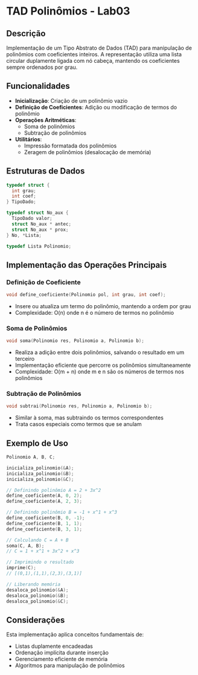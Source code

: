 # TAD Polinômios - Lab03

## Descrição
Implementação de um Tipo Abstrato de Dados (TAD) para manipulação de polinômios com coeficientes inteiros. A representação utiliza uma lista circular duplamente ligada com nó cabeça, mantendo os coeficientes sempre ordenados por grau.

## Funcionalidades
- **Inicialização**: Criação de um polinômio vazio
- **Definição de Coeficientes**: Adição ou modificação de termos do polinômio
- **Operações Aritméticas**:
  - Soma de polinômios
  - Subtração de polinômios
- **Utilitários**:
  - Impressão formatada dos polinômios
  - Zeragem de polinômios (desalocação de memória)

## Estruturas de Dados
```c
typedef struct {
  int grau;
  int coef;
} TipoDado;

typedef struct No_aux {
  TipoDado valor;
  struct No_aux * antec;  
  struct No_aux * prox;
} No, *Lista;

typedef Lista Polinomio;
```

## Implementação das Operações Principais

### Definição de Coeficiente
```c
void define_coeficiente(Polinomio pol, int grau, int coef);
```
- Insere ou atualiza um termo do polinômio, mantendo a ordem por grau
- Complexidade: O(n) onde n é o número de termos no polinômio

### Soma de Polinômios
```c
void soma(Polinomio res, Polinomio a, Polinomio b);
```
- Realiza a adição entre dois polinômios, salvando o resultado em um terceiro
- Implementação eficiente que percorre os polinômios simultaneamente
- Complexidade: O(m + n) onde m e n são os números de termos nos polinômios

### Subtração de Polinômios
```c
void subtrai(Polinomio res, Polinomio a, Polinomio b);
```
- Similar à soma, mas subtraindo os termos correspondentes
- Trata casos especiais como termos que se anulam

## Exemplo de Uso
```c
Polinomio A, B, C;

inicializa_polinomio(&A);
inicializa_polinomio(&B);
inicializa_polinomio(&C);

// Definindo polinômio A = 2 + 3x^2
define_coeficiente(A, 0, 2);
define_coeficiente(A, 2, 3);

// Definindo polinômio B = -1 + x^1 + x^3
define_coeficiente(B, 0, -1);
define_coeficiente(B, 1, 1);
define_coeficiente(B, 3, 1);

// Calculando C = A + B
soma(C, A, B);
// C = 1 + x^1 + 3x^2 + x^3

// Imprimindo o resultado
imprime(C);
// [(0,1),(1,1),(2,3),(3,1)]

// Liberando memória
desaloca_polinomio(&A);
desaloca_polinomio(&B);
desaloca_polinomio(&C);
```

## Considerações
Esta implementação aplica conceitos fundamentais de:
- Listas duplamente encadeadas
- Ordenação implícita durante inserção
- Gerenciamento eficiente de memória
- Algoritmos para manipulação de polinômios
